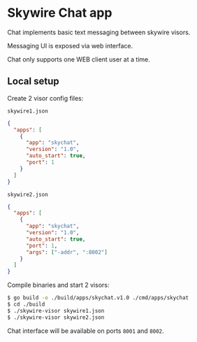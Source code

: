 # Skywire Chat app

Chat implements basic text messaging between skywire visors.

Messaging UI is exposed via web interface.

Chat only supports one WEB client user at a time.

## Local setup

Create 2 visor config files:

`skywire1.json`

```json
{
  "apps": [
    {
      "app": "skychat",
      "version": "1.0",
      "auto_start": true,
      "port": 1
    }
  ]
}
```

`skywire2.json`

```json
{
  "apps": [
    {
      "app": "skychat",
      "version": "1.0",
      "auto_start": true,
      "port": 1,
      "args": ["-addr", ":8002"]
    }
  ]
}
```

Compile binaries and start 2 visors:

```bash
$ go build -o ./build/apps/skychat.v1.0 ./cmd/apps/skychat
$ cd ./build
$ ./skywire-visor skywire1.json
$ ./skywire-visor skywire2.json
```

Chat interface will be available on ports `8001` and `8002`.

